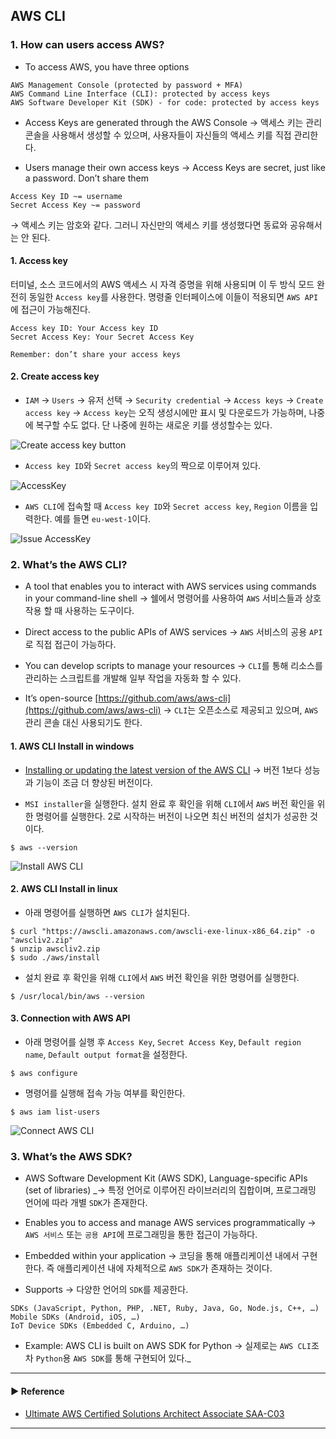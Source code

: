 ## AWS CLI
### 1. How can users access AWS?
- To access AWS, you have three options
~~~
AWS Management Console (protected by password + MFA)
AWS Command Line Interface (CLI): protected by access keys
AWS Software Developer Kit (SDK) - for code: protected by access keys
~~~

- Access Keys are generated through the AWS Console
→ 액세스 키는 관리 콘솔을 사용해서 생성할 수 있으며, 사용자들이 자신들의 액세스 키를 직접 관리한다.

- Users manage their own access keys
→ Access Keys are secret, just like a password. Don’t share them
~~~
Access Key ID ~= username
Secret Access Key ~= password
~~~
→ 액세스 키는 암호와 같다. 그러니 자신만의 액세스 키를 생성했다면 동료와 공유해서는 안 된다.

#### 1. Access key
터미널, 소스 코드에서의 AWS 액세스 시 자격 증명을 위해 사용되며 이 두 방식 모드 완전히 동일한 `Access key`를 사용한다.
명령줄 인터페이스에 이들이 적용되면 `AWS API`에 접근이 가능해진다.
~~~
Access key ID: Your Access key ID
Secret Access Key: Your Secret Access Key

Remember: don’t share your access keys
~~~

#### 2. Create access key
- `IAM` → `Users` → 유저 선택 → `Security credential` → `Access keys` → `Create access key`
→ `Access key`는 오직 생성시에만 표시 및 다운로드가 가능하며, 나중에 복구할 수도 없다. 단 나중에 원하는 새로운 키를 생성할수는 있다.

![Create access key button](https://user-images.githubusercontent.com/97398071/228143836-0581b180-2ed8-4bbe-bbbb-c3379d649efc.png)

- `Access key ID`와 `Secret access key`의 짝으로 이루어져 있다.

![AccessKey](https://user-images.githubusercontent.com/97398071/228142684-eb22853c-3dce-46ec-8b72-b28e93ba8924.png)
 
- `AWS CLI`에 접속할 때 `Access key ID`와 `Secret access key`, `Region` 이름을 입력한다. 예를 들면 `eu-west-1`이다.

![Issue AccessKey](https://user-images.githubusercontent.com/97398071/228144437-bf492a97-e126-44a0-b033-25b24a3b71aa.png)

### 2. What’s the AWS CLI?
- A tool that enables you to interact with AWS services using commands in your command-line shell
→ 쉘에서 명령어를 사용하여 `AWS` 서비스들과 상호작용 할 때 사용하는 도구이다.

- Direct access to the public APIs of AWS services
→ `AWS` 서비스의 공용 `API`로 직접 접근이 가능하다.

- You can develop scripts to manage your resources
→ `CLI`를 통해 리소스를 관리하는 스크립트를 개발해 일부 작업을 자동화 할 수 있다.

- It’s open-source [https://github.com/aws/aws-cli](https://github.com/aws/aws-cli)
→ `CLI`는 오픈소스로 제공되고 있으며, `AWS` 관리 콘솔 대신 사용되기도 한다.

#### 1. AWS CLI Install in windows
- [Installing or updating the latest version of the AWS CLI](https://docs.aws.amazon.com/cli/latest/userguide/getting-started-install.html)
→ 버전 1보다 성능과 기능이 조금 더 향상된 버전이다.

- `MSI installer`을 실행한다. 설치 완료 후 확인을 위해 `CLI`에서 `AWS` 버전 확인을 위한 명령어를 실행한다. 
2로 시작하는 버전이 나오면 최신 버전의 설치가 성공한 것이다.
~~~
$ aws --version
~~~
![Install AWS CLI](https://user-images.githubusercontent.com/97398071/228144390-c99f7e68-c2ae-4f43-861e-c4fbe6409d9c.png)

#### 2. AWS CLI Install in linux
- 아래 명령어를 실행하면 `AWS CLI`가 설치된다.
~~~ shell script
$ curl "https://awscli.amazonaws.com/awscli-exe-linux-x86_64.zip" -o "awscliv2.zip"
$ unzip awscliv2.zip
$ sudo ./aws/install
~~~

- 설치 완료 후 확인을 위해 `CLI`에서 `AWS` 버전 확인을 위한 명령어를 실행한다. 
~~~
$ /usr/local/bin/aws --version
~~~

#### 3. Connection with AWS API
- 아래 명령어를 실행 후 `Access Key`, `Secret Access Key`, `Default region name`, `Default output format`을 설정한다.
~~~
$ aws configure
~~~

- 명령어를 실행해 접속 가능 여부를 확인한다.
~~~
$ aws iam list-users
~~~
![Connect AWS CLI](https://user-images.githubusercontent.com/97398071/228143434-3f78c3a3-8468-40a6-81d1-f3903e66b5e6.png)

### 3. What’s the AWS SDK?
- AWS Software Development Kit (AWS SDK), Language-specific APIs (set of libraries)
_→ 특정 언어로 이루어진 라이브러리의 집합이며, 프로그래밍 언어에 따라 개별 `SDK`가 존재한다.

- Enables you to access and manage AWS services programmatically
→ `AWS 서비스` 또는 `공용 API`에 프로그래밍을 통한 접근이 가능하다. 

- Embedded within your application
→ 코딩을 통해 애플리케이션 내에서 구현한다. 즉 애플리케이션 내에 자체적으로 `AWS SDK`가 존재하는 것이다.

- Supports
→ 다양한 언어의 `SDK`를 제공한다.
~~~
SDKs (JavaScript, Python, PHP, .NET, Ruby, Java, Go, Node.js, C++, …)
Mobile SDKs (Android, iOS, …)
IoT Device SDKs (Embedded C, Arduino, …)
~~~

- Example: AWS CLI is built on AWS SDK for Python
→ 실제로는 `AWS CLI`조차 `Python`용 `AWS SDK`를 통해 구현되어 있다._

---
#### ▶ Reference
- [Ultimate AWS Certified Solutions Architect Associate SAA-C03](https://www.udemy.com/course/aws-certified-solutions-architect-associate-saa-c03/)
---
